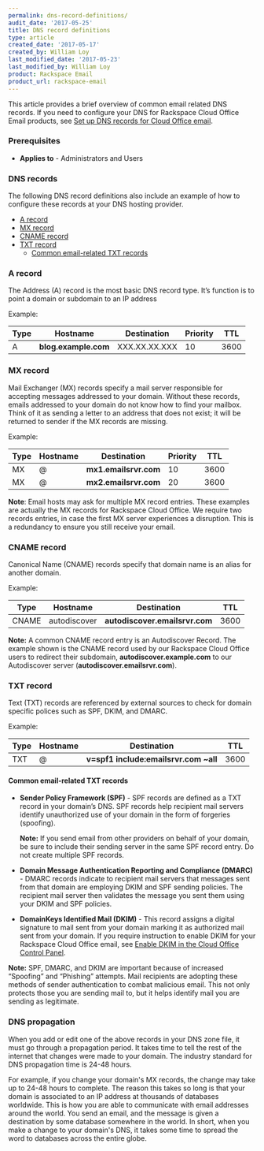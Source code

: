 ```yaml
---
permalink: dns-record-definitions/
audit_date: '2017-05-25'
title: DNS record definitions
type: article
created_date: '2017-05-17'
created_by: William Loy
last_modified_date: '2017-05-23'
last_modified_by: William Loy
product: Rackspace Email
product_url: rackspace-email
---
```


This article provides a brief overview of common email related DNS records. If you need to configure your DNS for Rackspace Cloud Office Email products, see [Set up DNS records for Cloud Office email](/how-to/set-up-dns-records-for-cloud-office-email-and-skype-for-business).

### Prerequisites

- **Applies to** - Administrators and Users

### DNS records

The following DNS record definitions also include an example of how to configure these records at your DNS hosting provider.

- [A record](#a-record)
- [MX record](#mx-record)
- [CNAME record](#cname-record)
- [TXT record](#txt-record)
   - [Common email-related TXT records](#common-email-related-txt-records)

### A record  

The Address (A) record is the most basic DNS record type. It’s function is to point a domain or subdomain to an IP address

Example:

| Type | Hostname | Destination | Priority | TTL |
| --- | --- | --- | --- | --- |        
| A | **blog.example.com** | XXX.XX.XX.XXX | 10 | 3600 |

### MX record

Mail Exchanger (MX) records specify a mail server responsible for accepting messages addressed to your domain. Without these records, emails addressed to your domain do not know how to find your mailbox. Think of it as sending a letter to an address that does not exist; it will be returned to sender if the MX records are missing.

Example:

| Type | Hostname | Destination | Priority | TTL |
| --- | --- | --- | --- | --- |        
| MX | @  | **mx1.emailsrvr.com** | 10 | 3600 |
| MX | @  | **mx2.emailsrvr.com** | 20 | 3600 |

**Note**: Email hosts may ask for multiple MX record entries. These examples are actually the MX records for Rackspace Cloud Office. We require two records entries, in case the first MX server experiences a disruption. This is a redundancy to ensure you still receive your email.

### CNAME record

Canonical Name (CNAME) records specify that domain name is an alias for another domain.

Example:

| Type | Hostname | Destination | TTL |
| --- | --- | --- | --- |        
| CNAME | autodiscover | **autodiscover.emailsrvr.com** | 3600 |

**Note:** A common CNAME record entry is an Autodiscover Record. The example shown is the CNAME record used by our Rackspace Cloud Office users to redirect their subdomain, **autodiscover.example.com** to our Autodiscover server (**autodiscover.emailsrvr.com**).

### TXT record

Text (TXT) records are referenced by external sources to check for domain specific polices such as SPF, DKIM, and DMARC.

Example:

| Type | Hostname | Destination | TTL |
| --- | --- | --- | --- |        
| TXT | @ | **v=spf1 include:emailsrvr.com ~all** | 3600 |

#### Common email-related TXT records

- **Sender Policy Framework (SPF)** - SPF records are defined as a TXT record in your domain’s DNS. SPF records help recipient mail servers identify unauthorized use of your domain in the form of forgeries (spoofing).

   **Note:** If you send email from other providers on behalf of your domain, be sure to include their sending server in the same SPF record entry. Do not create multiple SPF records.

- **Domain Message Authentication Reporting and Compliance (DMARC)** - DMARC records indicate to recipient mail servers that messages sent from that domain are employing DKIM and SPF sending policies. The recipient mail server then validates the message you sent them using your DKIM and SPF policies.

- **DomainKeys Identified Mail (DKIM)** - This record assigns a digital signature to mail sent from your domain marking it as authorized mail sent from your domain. If you require instruction to enable DKIM for your Rackspace Cloud Office email, see [Enable DKIM in the Cloud Office Control Panel](/how-to/enable-dkim-in-the-cloud-office-control-panel/).

**Note:** SPF, DMARC, and DKIM are important because of increased “Spoofing” and “Phishing” attempts. Mail recipients are adopting these methods of sender authentication to combat malicious email. This not only protects those you are sending mail to, but it helps identify mail you are sending as legitimate.

### DNS propagation

When you add or edit one of the above records in your DNS zone file, it must go through a propagation period. It takes time to tell the rest of the internet that changes were made to your domain. The industry standard for DNS propagation time is 24-48 hours.

For example, if you change your domain's MX records, the change may take up to 24-48 hours to complete. The reason this takes so long is that your domain is associated to an IP address at thousands of databases worldwide. This is how you are able to communicate with email addresses around the world. You send an email, and the message is given a destination by some database somewhere in the world. In short, when you make a change to your domain's DNS, it takes some time to spread the word to databases across the entire globe.
